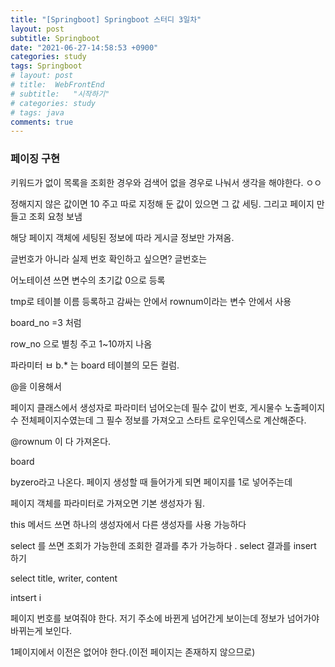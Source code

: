 ```yaml
---
title: "[Springboot] Springboot 스터디 3일차"
layout: post
subtitle: Springboot
date: "2021-06-27-14:58:53 +0900"
categories: study
tags: Springboot
# layout: post
# title:  WebFrontEnd
# subtitle:   "시작하기"
# categories: study
# tags: java
comments: true
---
```




### 페이징 구현

키워드가 없이 목록을 조회한 경우와 검색어 없을 경우로 나눠서 생각을 해야한다.
ㅇㅇ

정해지지 않은 값이면 10 주고 따로 지정해 둔 값이 있으면 그 값 세팅.
그리고 페이지 만들고 조회 요청 보냄

해당 페이지 객체에 세팅된 정보에 따라 게시글 정보만 가져옴.


글번호가 아니라 실제 번호 확인하고 싶으면? 글번호는

어노테이션 쓰면 변수의 초기값 0으로 등록

tmp로 테이블 이름 등록하고 감싸는 안에서 rownum이라는 변수 안에서 사용

board_no =3 처럼 

row_no 으로 별칭 주고 1~10까지 나옴

파라미터 ㅂ
b.* 는 board 테이블의 모든 컬럼.

@을 이용해서

페이지 클래스에서 생성자로 파라미터 넘어오는데 필수 값이 번호, 게시물수 노출페이지수 전체페이지수였는데 그 필수 정보를 가져오고 스타트 로우인덱스로 계산해준다.

@rownum 이 다 가져온다.

board

byzero라고 나온다. 페이지 생성할 때 들어가게 되면
페이지를 1로 넣어주는데 

페이지 객체를 파라미터로 가져오면 기본 생성자가 됨.
 
 
 this 메서드 쓰면 하나의 생성자에서 다른 생성자를 사용 가능하다


select 를 쓰면 조회가 가능한데 조회한 결과를 추가 가능하다 . select 결과를 insert 하기

select title, writer, content


intsert i


페이지 번호를 보여줘야 한다.
저기 주소에 바뀐게 넘어간게 보이는데 정보가 넘어가야 바뀌는게 보인다.

1페이지에서 이전은 없어야 한다.(이전 페이지는 존재하지 않으므로)

